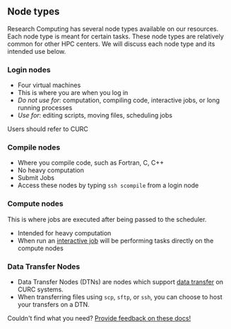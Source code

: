 ## Node types

Research Computing has several node types available on our resources.
Each node type is meant for certain tasks. These node types are
relatively common for other HPC centers. We will discuss each node
type and its intended use below.


### Login nodes

* Four virtual machines
* This is where you are when you log in
* _Do not use for_: computation, compiling code, interactive jobs, or long running processes
* _Use for_: editing scripts, moving files, scheduling jobs

Users should refer to CURC



### Compile nodes

* Where you compile code, such as Fortran, C, C++
* No heavy computation
* Submit Jobs
* Access these nodes by typing `ssh scompile` from a login node


### Compute nodes

This is where jobs are executed after being passed to the scheduler.

* Intended for heavy computation
* When run an [interactive job](../running-jobs/interactive-jobs.html) will be
  performing tasks directly on the compute nodes

### Data Transfer Nodes
* Data Transfer Nodes (DTNs) are nodes which support [data transfer](https://curc.readthedocs.io/en/latest/compute/data-transfer.html?highlight=dtn#data-transfer) on CURC systems. 
* When transferring files using `scp`, `sftp`, or `ssh`, you can choose to host your transfers on a DTN.

Couldn't find what you need? [Provide feedback on these docs!](https://forms.gle/bSQEeFrdvyeQWPtW9)
